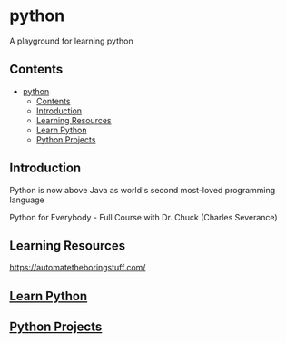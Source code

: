 # python

A playground for learning python

## Contents

- [python](#python)
  - [Contents](#contents)
  - [Introduction](#introduction)
  - [Learning Resources](#learning-resources)
  - [Learn Python](#learn-python)
  - [Python Projects](#python-projects)

## Introduction

Python is now above Java as world's second most-loved programming language

Python for Everybody - Full Course with Dr. Chuck (Charles Severance)

## Learning Resources

https://automatetheboringstuff.com/ 

## [Learn Python](StandalonePythonFiles/README.md)

## [Python Projects](Projects)